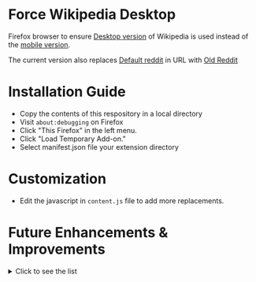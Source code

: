 # Force Wikipedia Desktop
Firefox browser to ensure [Desktop version](https://en.wikipedia.org) of Wikipedia is used instead of the [mobile version](https://en.m.wikipedia.org/).

The current version also replaces [Default reddit](https://www.reddit.com) in URL with [Old Reddit](https://old.reddit.com)

# Installation Guide
- Copy the contents of this respository in a local directory
- Visit `about:debugging` on Firefox
- Click "This Firefox" in the left menu.
- Click "Load Temporary Add-on."
- Select manifest.json file your extension directory

# Customization
- Edit the javascript in `content.js` file to add more replacements.

# Future Enhancements & Improvements
<details>
<summary>Click to see the list</summary>

- [ ] Add configuration page to add more rules for URL string replacements
         - The code is already in place, but it does not work unless Node.js, npm & webextension-polyfill are installed
- [ ] Ensure the wikipedia mobile-to-desktop logic works for all wiki languages (check if replacing ".m.wikipedia.org" will work for all languages).
- [ ] [Submit this firefox addon](https://extensionworkshop.com/documentation/publish/submitting-an-add-on/)
- [ ] Make this work for Chrome too
</details>
